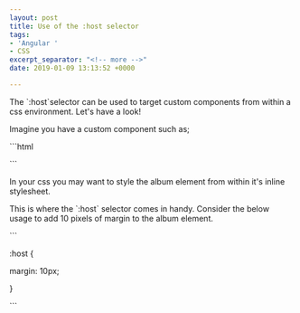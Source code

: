 ```yaml
---
layout: post
title: Use of the :host selector
tags:
- 'Angular '
- CSS
excerpt_separator: "<!-- more -->"
date: 2019-01-09 13:13:52 +0000

---
```

The \`:host\`selector can be used to target custom components from within a css environment. Let's have a look!

<!-- more -->

Imagine you have a custom component such as;

\`\`\`html

<album></album>

\`\`\`

In your css you may want to style the album element from within it's inline stylesheet. 

This is where the \`:host\` selector comes in handy. Consider the below usage to add 10 pixels of margin to the album element.

\`\`\`

:host {

  margin: 10px;

}

\`\`\`